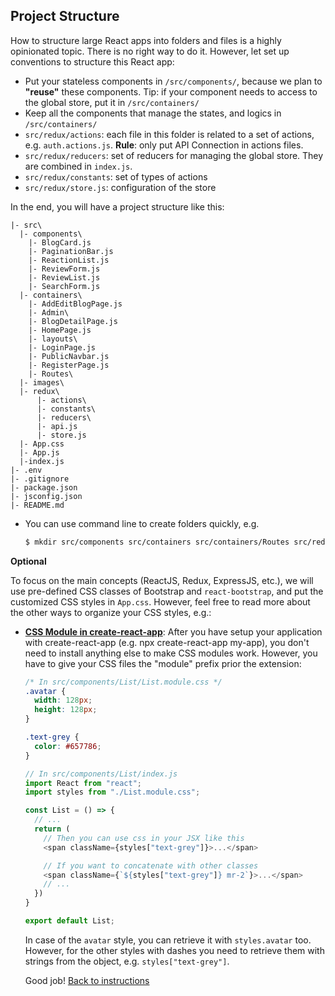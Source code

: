## Project Structure

How to structure large React apps into folders and files is a highly opinionated topic. There is no right way to do it. However, let set up conventions to structure this React app:

- Put your stateless components in `/src/components/`, because we plan to **"reuse"** these components. Tip: if your component needs to access to the global store, put it in `/src/containers/`
- Keep all the components that manage the states, and logics in `/src/containers/`
- `src/redux/actions`: each file in this folder is related to a set of actions, e.g. `auth.actions.js`. **Rule**: only put API Connection in actions files.
- `src/redux/reducers`: set of reducers for managing the global store. They are combined in `index.js`.
- `src/redux/constants`: set of types of actions
- `src/redux/store.js`: configuration of the store

In the end, you will have a project structure like this:

  ```
  |- src\
    |- components\
      |- BlogCard.js
      |- PaginationBar.js
      |- ReactionList.js
      |- ReviewForm.js
      |- ReviewList.js
      |- SearchForm.js
    |- containers\
      |- AddEditBlogPage.js
      |- Admin\
      |- BlogDetailPage.js
      |- HomePage.js
      |- layouts\
      |- LoginPage.js
      |- PublicNavbar.js
      |- RegisterPage.js
      |- Routes\
    |- images\
    |- redux\
        |- actions\
        |- constants\
        |- reducers\
        |- api.js
        |- store.js
    |- App.css
    |- App.js
    |-index.js
  |- .env
  |- .gitignore
  |- package.json
  |- jsconfig.json
  |- README.md
  ```

- You can use command line to create folders quickly, e.g.

  ```bash
  $ mkdir src/components src/containers src/containers/Routes src/redux src/redux/actions src/redux/constants src/redux/reducers
  ```

**Optional**

To focus on the main concepts (ReactJS, Redux, ExpressJS, etc.), we will use pre-defined CSS classes of Bootstrap and `react-bootstrap`, and put the customized CSS styles in `App.css`. However, feel free to read more about the other ways to organize your CSS styles, e.g.:

- **[CSS Module in create-react-app](https://create-react-app.dev/docs/adding-a-css-modules-stylesheet)**: After you have setup your application with create-react-app (e.g. npx create-react-app my-app), you don't need to install anything else to make CSS modules work. However, you have to give your CSS files the "module" prefix prior the extension:

  ```css
  /* In src/components/List/List.module.css */
  .avatar {
    width: 128px;
    height: 128px;
  }

  .text-grey {
    color: #657786;
  }
  ```

  ```javascript
  // In src/components/List/index.js
  import React from "react";
  import styles from "./List.module.css";

  const List = () => {
    // ...
    return (
      // Then you can use css in your JSX like this
      <span className={styles["text-grey"]}>...</span>

      // If you want to concatenate with other classes
      <span className={`${styles["text-grey"]} mr-2`}>...</span>
      // ...
    })
  }

  export default List;
  ```

  In case of the `avatar` style, you can retrieve it with `styles.avatar` too. However, for the other styles with dashes you need to retrieve them with strings from the object, e.g. `styles["text-grey"]`. 


  Good job! [Back to instructions](/README.md)
